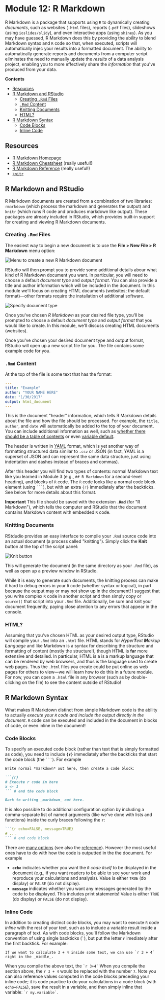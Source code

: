 # Module 12: R Markdown

R Markdown is a package that supports using `R` to dynamically creating _documents_, such as websites (`.html` files), reports (`.pdf` files), slideshows (using `ioslides/slidy`), and even interactive apps (using `shiney`).
As you may have guessed, R Markdown does this by providing the ability to blend Markdown syntax and `R` code so that, when executed, scripts will automatically injec your results into a formatted document. The ability to automatically generate reports and documents from a computer script eliminates the need to manually update the _results_ of a data analysis project, enabling you to more effectively share the _information_ that you've produced from your data.

<!-- START doctoc generated TOC please keep comment here to allow auto update -->
<!-- DON'T EDIT THIS SECTION, INSTEAD RE-RUN doctoc TO UPDATE -->
**Contents**

- [Resources](#resources)
- [R Markdown and RStudio](#r-markdown-and-rstudio)
  - [Creating `.Rmd` Files](#creating-rmd-files)
  - [`.Rmd` Content](#rmd-content)
  - [Knitting Documents](#knitting-documents)
  - [HTML?](#html)
- [R Markdown Syntax](#r-markdown-syntax)
  - [Code Blocks](#code-blocks)
  - [Inline Code](#inline-code)

<!-- END doctoc generated TOC please keep comment here to allow auto update -->

## Resources
- [R Markdown Homepage](http://rmarkdown.rstudio.com/)
- [R Markdown Cheatsheet](https://www.rstudio.com/wp-content/uploads/2016/03/rmarkdown-cheatsheet-2.0.pdf) (really useful!)
- [R Markdown Reference](https://www.rstudio.com/wp-content/uploads/2015/03/rmarkdown-reference.pdf) (really useful!)
- [`knitr`](https://yihui.name/knitr/)

## R Markdown and RStudio
R Markdown documents are created from a combination of two libraries: `rmarkdown` (which process the markdown and generates the output) and `knitr` (which runs R code and produces markdown like output). These packages are already included in RStudio, which provides built-in support for creating and viewing R Markdown documents.

### Creating `.Rmd` Files
The easiest way to begin a new document is to use the **File > New File > R Markdown** menu option:

![Menu to create a new R Markdown document](img/new-file.png)

RStudio will then prompt you to provide some additional details abour what kind of R Markdown document you want. In particular, you will need to choose a default _document type_ and _output format_. You can also provide a title and author information which will be included in the document. In this module we'll focus on creating HTML documents (websites; the default format)&mdash;other formats require the installation of additional software.

![Specify document type](img/document-type.png)

Once you've chosen _R Markdown_ as your desired file type, you'll be prompted to choose a default _document type_ and _output format_ that you would like to create. In this module, we'll discuss creating HTML documents (websites).

Once you've chosen your desired document type and output format, RStudio will open up a new script file for you. The file contains some example code for you.

### `.Rmd` Content
At the top of the file is some text that has the format:

```yaml
---
title: "Example"
author: "YOUR NAME HERE"
date: "1/30/2017"
output: html_document
---
```

This is the document "header" information, which tells R Markdown details about the file and how the file should be processed. For example, the `title`, `author`, and `date` will automatically be added to the top of your document. You can include additional information as well, such as [whether there should be a table of contents](http://rmarkdown.rstudio.com/html_document_format.html) or even [variable default](http://rmarkdown.rstudio.com/developer_parameterized_reports.html).

The header is written in [YAML](https://en.wikipedia.org/wiki/YAML) format, which is yet another way of formatting structured data similar to `.csv` or JSON (in fact, YAML is a superset of JSON and can represent the same data structure, just using indentation and dashes instead of braces and commas).

After this header you will find two types of contents: normal Markdown text like you learned in Module 3 (e.g., `## R Markdown` for a second-level heading), and blocks of `R` code. The `R` code looks like a normal code block element (using ` ``` `), but with an extra `{r}` immediately after the backticks. See below for more details about this format.

**Important** This file should be saved with the extension **`.Rmd`** (for "R Markdown"), which tells the computer and RStudio that the document contains Markdown content with embedded `R` code.

### Knitting Documents
RStdudio provides an easy interface to compile your `.Rmd` source code into an actual document (a process called "knitting"). Simply click the **Knit** button at the top of the script panel:

![Knit button](img/knit-button.png)

This will generate the document (in the same directory as your `.Rmd` file), as well as open up a preview window in RStudio.

While it is easy to generate such documents, the knitting process can make it hard to debug errors in your `R` code (whether syntax or logical), in part because the output may or may not show up in the document! I suggest that you write complex `R` code in another script and then simply copy or `source()` that script into your `.Rmd` file. Additionally, be sure and knit your document frequently, paying close atention to any errors that appear in the console.

### HTML?
Assuming that you've chosen HTML as your desired output type, RStudio will compile your `.Rmd` into an `.html` file. HTML stands for _**H**yper**T**ext **M**arkup **L**anguage_ and like Markdown is a syntax for describing the structure and formatting of content (mostly the structure!), though HTML is **far** more extensive and detailed. In particular, HTML is a is a markup language that can be rendered by web browsers, and thus is the language used to create web pages. Thus the `.html` files you create could be put online as web pages for others to view&mdash;we will learn how to do this in a future module. For now, you can open a `.html` file in any browser (such as by double-clicking on the file) to see the content outside of RStudio!


## R Markdown Syntax
What makes R Markdown distinct from simple Markdown code is the ability to actually _execute your `R` code and include the output directly in the document_. `R` code can be executed and included in the document in blocks of code, or even inline in the document!

### Code Blocks
To specify an executed code block (rather than text that is simply formatted as code), you need to include **`{r}`** immediately after the backticks that start the code block (the ` ``` `). For example

```md
Write normal *markdown* out here, then create a code block:

```{r}
# Execute r code in here
x <- 1
``` # end the code block

Back to writing _markdown_ out here.
```

It is also possible to do additional configuration option by including a comma-separate list of named arguments (like we've done with lists and functions) inside the curly braces following the `r`:

```r
```{r echo=FALSE, message=TRUE}
# ...
``` # end code block
```

There are [many options](https://yihui.name/knitr/options/) (see also the [reference](https://www.rstudio.com/wp-content/uploads/2015/03/rmarkdown-reference.pdf)). However the most useful ones have to do with how the code is outputted in the the document. For example

- **`echo`** indicates whether you want the _`R` code itself_ to be displayed in the document (e.g., if you want readers to be able to see your work and reproduce your calculations and analysis). Value is either `TRUE` (do display) or `FALSE` (do not display).
- **`message`** indicates whether you want any messages generated by the code to be displayed. This includes print statements! Value is either `TRUE` (do display) or `FALSE` (do not display).

### Inline Code
In addition to creating distinct code blocks, you may want to execute `R` code _inline_ with the rest of your text, such as to include a variable result inside a paragraph of text. As with code blocks, you'll follow the Markdown convention of using single backticks (**`` ` ``**), but put the letter **`r`** imediately after the first backtick. For example:

```
If we want to calculate 3 + 4 inside some text, we can use `r 3 + 4` right in the _middle_.
```

When you compile the above text, the `` `r 3+4` `` When you compile the section above, the `r 3 + 4` would be replaced with the number `7`. Note you can also reference values computed in the code blocks preceding your inline code; it is code practice to do your calculations in a code block (with `echo=FALSE`), save the result in a variable, and then simply inline that variable: `` `r my.variable` ``.
